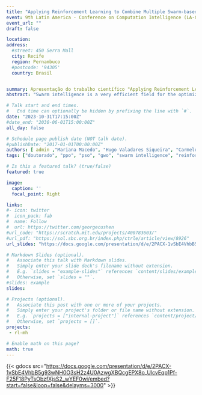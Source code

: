 ```yaml
---
title: "Applying Reinforcement Learning to Combine Multiple Swarm-based Algorithms"
event: 9th Latin America - Conference on Computation Intelligence (LA-CCI 2023)
event_url: ""
draft: false

location:
address:
  #street: 450 Serra Mall
  city: Recife
  region: Pernambuco
  #postcode: '94305'
  country: Brasil


summary: Apresentação do trabalho científico "Applying Reinforcement Learning to Combine Multiple Swarm-based Algorithms" (LA-CCI 2023).
abstract: "Swarm intelligence is a very efficient field for the optimization of high-dimensional functions. Nevertheless, choosing the best swarm-based algorithm is still challenging because it requires expertise in the field. Here, we propose to use reinforcement learning to dynamically select the swarm-based techniques to solve a benchmark function based on the current simulation state. First, we created a swarm capable of modifying its metaphor over iteration. Next, we created a reinforcement learning environment to solve benchmark functions. Then, we trained Proximal Policy Optimization to select the well-suited metaheuristic (GWO, GPSO or LPSO) to solve Rastrigin and F3 based on the information retrieved from the simulation. Our proposal reached competitive results in all simulated scenarios. Moreover, we found that the use of GPSO is consistently more efficient at the middle of the convergence and that using GWO is more efficient than using the other selected algorithms at the beginning of the convergence. Future works will bring us more robustness in combining swarm-based techniques while decreasing the computational cost. Thus, we show that reinforcement learning has the potential to overcome the effort of choosing the well-suited metaheuristic for a specific problem."

# Talk start and end times.
#   End time can optionally be hidden by prefixing the line with `#`.
date: "2023-10-31T17:15:00Z"
#date_end: "2030-06-01T15:00:00Z"
all_day: false

# Schedule page publish date (NOT talk date).
#publishDate: "2017-01-01T00:00:00Z"
authors: [ admin ,"Mariana Macedo", "Hugo Valadares Siqueira", "Carmelo J. A. Bastos-Filho"]
tags: ["doutorado", "ppo", "pso", "gwo", "swarm intelligence", "reinforcement learning","talk"]

# Is this a featured talk? (true/false)
featured: true

image:
  caption: ''
  focal_point: Right

links:
#- icon: twitter
#  icon_pack: fab
#  name: Follow
#  url: https://twitter.com/georgecushen
#url_code: "https://scratch.mit.edu/projects/400783603/"
#url_pdf: "https://sol.sbc.org.br/index.php/ctrle/article/view/8926"
url_slides: "https://docs.google.com/presentation/d/e/2PACX-1vSbE4VhbB5g93wNH0O3sH2z4U0AzwgXBQcgEPX8o_UlcvEqp1Pf-F25F18PyTsObzfXjsS2_wYEF0wi/embed?start=false&loop=false&delayms=3000"

# Markdown Slides (optional).
#   Associate this talk with Markdown slides.
#   Simply enter your slide deck's filename without extension.
#   E.g. `slides = "example-slides"` references `content/slides/example-slides.md`.
#   Otherwise, set `slides = ""`.
#slides: example
slides: 

# Projects (optional).
#   Associate this post with one or more of your projects.
#   Simply enter your project's folder or file name without extension.
#   E.g. `projects = ["internal-project"]` references `content/project/deep-learning/index.md`.
#   Otherwise, set `projects = []`.
projects: 
 - rl-mh

# Enable math on this page?
math: true
---
```


{{< gdocs src="https://docs.google.com/presentation/d/e/2PACX-1vSbE4VhbB5g93wNH0O3sH2z4U0AzwgXBQcgEPX8o_UlcvEqp1Pf-F25F18PyTsObzfXjsS2_wYEF0wi/embed?start=false&loop=false&delayms=3000" >}}
